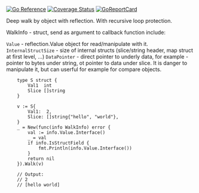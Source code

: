 [![Go Reference](https://pkg.go.dev/badge/github.com/rekby/objwalker.svg)](https://pkg.go.dev/github.com/rekby/objwalker)
[![Coverage Status](https://coveralls.io/repos/github/rekby/objwalker/badge.svg?branch=master)](https://coveralls.io/github/rekby/objwalker?branch=master)
[![GoReportCard](https://goreportcard.com/badge/github.com/rekby/objwalker)](https://goreportcard.com/report/github.com/rekby/objwalker)

Deep walk by object with reflection. With recursive loop protection.

WalkInfo - struct, send as argument to callback function include:

```Value``` - reflection.Value object for read/manipulate with it.
```InternalStructSize``` - size of internal structs (slice/string header, map struct at first level, ...)
```DataPointer``` - direct pointer to underly data, for example - pointer to bytes under string, ot pointer to data under slice. It is danger to manipulate it, but can userful for example for compare objects.

```golang
	type S struct {
		Val1  int
		Slice []string
	}

	v := S{
		Val1:  2,
		Slice: []string{"hello", "world"},
	}
	_ = New(func(info WalkInfo) error {
		val := info.Value.Interface()
		_ = val
		if info.IsStructField {
			fmt.Println(info.Value.Interface())
		}
		return nil
	}).Walk(v)

	// Output:
	// 2
	// [hello world]
```
